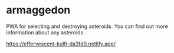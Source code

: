 # armaggedon
PWA for selecting and destroying asteroids. 
You can find out more information about any asteroids.

https://effervescent-kulfi-da3fd0.netlify.app/
